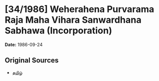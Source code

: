 # [34/1986] Weherahena Purvarama Raja Maha Vihara Sanwardhana Sabhawa (Incorporation)

**Date:** 1986-09-24

## Original Sources

- [தமிழ்](https://documents.gov.lk/view/acts/1986/9/34-1986_T.pdf)
